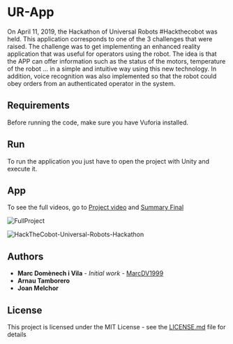 # UR-App
On April 11, 2019, the Hackathon of Universal Robots #Hackthecobot was held. This application corresponds to one of the 3 challenges that were raised. The challenge was to get implementing an enhanced reality application that was useful for operators using the robot. The idea is that the APP can offer information such as the status of the motors, temperature of the robot ... in a simple and intuitive way using this new technology.
In addition, voice recognition was also implemented so that the robot could obey orders from an authenticated operator in the system.



## Requirements

Before running the code, make sure you have Vuforia installed.



## Run

To run the application you just have to open the project with Unity and execute it.



## App

To see the full videos, go to [Project video](https://github.com/MarcDV1999/UR-App/blob/master/Videos/PreFinal.mp4) and [Summary Final](https://github.com/MarcDV1999/UR-App/blob/master/Videos/HackTheCobot-Universal-Robots-Hackathon.mp4)



![FullProject](Videos/FullProject.gif)

![HackTheCobot-Universal-Robots-Hackathon](Videos/HackTheCobot-Universal-Robots-Hackathon.gif)



## Authors

- **Marc Domènech i Vila** - *Initial work* - [MarcDV1999](https://github.com/MarcDV1999)
- **Arnau Tamborero**
- **Joan Melchor**

## License

This project is licensed under the MIT License - see the [LICENSE.md](https://github.com/MarcDV1999/UR-App/blob/master/LICENSE) file for details

